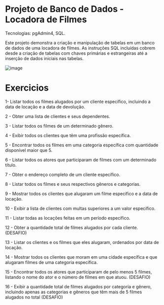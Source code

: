 # Projeto de Banco de Dados - Locadora de Filmes

<p>Tecnologias: pgAdmin4, SQL.</p>

Este projeto demonstra a criação e manipulação de tabelas em um banco de dados de uma locadora de filmes.
As instruções SQL incluídas cobrem desde a criação de tabelas com chaves primárias e estrangeiras até a inserção de dados iniciais nas tabelas.

![image](https://github.com/Offinexp/SQL/assets/113072187/a44d6f1c-0493-47dd-9763-aaed3d157897)


# Exercicios 
<p>1- Listar todos os filmes alugados por um cliente específico, incluindo a data de locação e a data de devolução.</p>
<p>2  - Obter uma lista de clientes e seus dependentes.</p>
<p>3  - Listar todos os filmes de um determinado gênero.</p>
<p>4  - Exibir todos os clientes que têm uma profissão específica.</p>
<p>5  - Encontrar todos os filmes em uma categoria específica com quantidade disponível maior que 5.</p>
<p>6  - Listar todos os atores que participaram de filmes com um determinado título.</p>
<p>7  - Obter o endereço completo de um cliente específico.</p>
<p>8  - Listar todos os filmes e seus respectivos gêneros e categorias.</p>
<p>9  - Mostrar todos os clientes que alugaram um filme específico e a data de locação.</p>
<p>10 - Exibir a lista de clientes com multas superiores a um valor específico.</p>
<p>11 - Listar todas as locações feitas em um período específico.</p>
<p>12 - Obter a quantidade total de filmes alugados por cada cliente. (DESAFIO)</p>
<p>13 - Listar os clientes e os filmes que eles alugaram, ordenados por data de locação. </p>
<p>14 - Mostrar todos os clientes que moram em uma cidade específica e que alugaram filmes de uma categoria específica.</p>
<p>15 - Encontrar todos os atores que participaram de pelo menos 5 filmes, listando o nome do ator e o número de filmes em que atuou. (DESAFIO)</p>
<p>16 - Exibir a quantidade total de filmes alugados por categoria e gênero, incluindo apenas as categorias e gêneros que têm mais de 5 filmes alugados no total (DESAFIO)</p>
